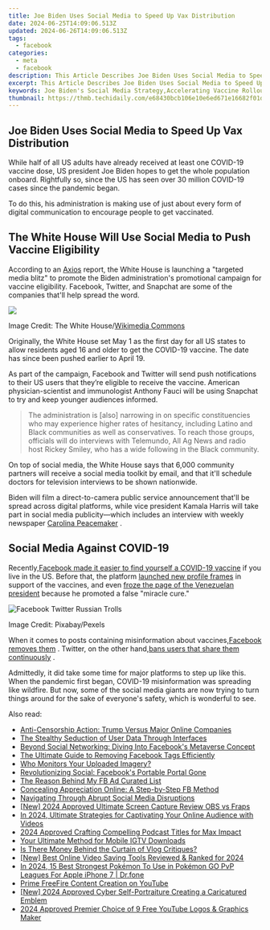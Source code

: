 ```yaml
---
title: Joe Biden Uses Social Media to Speed Up Vax Distribution
date: 2024-06-25T14:09:06.513Z
updated: 2024-06-26T14:09:06.513Z
tags:
  - facebook
categories:
  - meta
  - facebook
description: This Article Describes Joe Biden Uses Social Media to Speed Up Vax Distribution
excerpt: This Article Describes Joe Biden Uses Social Media to Speed Up Vax Distribution
keywords: Joe Biden's Social Media Strategy,Accelerating Vaccine Rollout with President Biden on Twitter,Leveraging Social Networks for Improved US Vaccine Distribution,Joe Biden Employs Social Platforms to Enhance Vax Availability,Biden Administration's Social Media Approach to COVID-19 Vaccines,Digital Communication by President Biden Boosting Vaccine Accessibility,US Presidential Use of Twitter for Faster COVID-19 Vaccination Distribution
thumbnail: https://thmb.techidaily.com/e68430bcb106e10e6ed671e16682f01d022f0799c626556c343ddc595fa9cde5.jpg
---
```


## Joe Biden Uses Social Media to Speed Up Vax Distribution

 While half of all US adults have already received at least one COVID-19 vaccine dose, US president Joe Biden hopes to get the whole population onboard. Rightfully so, since the US has seen over 30 million COVID-19 cases since the pandemic began.

 To do this, his administration is making use of just about every form of digital communication to encourage people to get vaccinated.

## The White House Will Use Social Media to Push Vaccine Eligibility

 According to an [Axios](https://www.axios.com/biden-vaccine-eligibility-push-e438587b-9b34-4b75-9132-7395c2768ed7.html) report, the White House is launching a "targeted media blitz" to promote the Biden administration's promotional campaign for vaccine eligibility. Facebook, Twitter, and Snapchat are some of the companies that'll help spread the word.

![](https://static1.makeuseofimages.com/wordpress/wp-content/uploads/2021/04/biden-and-us-flag.png)

 Image Credit: The White House/[Wikimedia Commons](https://commons.wikimedia.org/wiki/File:President%5Fof%5Fthe%5FUnited%5FStates%5FJoe%5FBiden%5F%282021%29.jpg)

 Originally, the White House set May 1 as the first day for all US states to allow residents aged 16 and older to get the COVID-19 vaccine. The date has since been pushed earlier to April 19.

 As part of the campaign, Facebook and Twitter will send push notifications to their US users that they’re eligible to receive the vaccine. American physician-scientist and immunologist Anthony Fauci will be using Snapchat to try and keep younger audiences informed.

> The administration is \[also\] narrowing in on specific constituencies who may experience higher rates of hesitancy, including Latino and Black communities as well as conservatives. To reach those groups, officials will do interviews with Telemundo, All Ag News and radio host Rickey Smiley, who has a wide following in the Black community.

 On top of social media, the White House says that 6,000 community partners will receive a social media toolkit by email, and that it'll schedule doctors for television interviews to be shown nationwide.

 Biden will film a direct-to-camera public service announcement that'll be spread across digital platforms, while vice president Kamala Harris will take part in social media publicity—which includes an interview with weekly newspaper [Carolina Peacemaker](http://www.peacemakeronline.com/) .

## Social Media Against COVID-19

 Recently,[Facebook made it easier to find yourself a COVID-19 vaccine](https://www.makeuseof.com/facebook-makes-easier-find-covid-19-vaccine/) if you live in the US. Before that, the platform [launched new profile frames](https://www.makeuseof.com/facebooks-latest-profile-frames-encourage-friends-get-covid-19-vaccines/) in support of the vaccines, and even [froze the page of the Venezuelan president](https://www.makeuseof.com/facebook-freezes-president-maduro-page-fake-covid-cure/) because he promoted a false "miracle cure."

![Facebook Twitter Russian Trolls](https://static1.makeuseofimages.com/wordpress/wp-content/uploads/2020/09/facebook-twitter-russian-trolls.jpg)

 Image Credit: Pixabay/Pexels

 When it comes to posts containing misinformation about vaccines,[Facebook removes them](https://www.makeuseof.com/facebook-wont-tolerate-covid19-vaccine-misinformation/) . Twitter, on the other hand,[bans users that share them continuously](https://www.makeuseof.com/twitter-ban-users-continuously-post-covid19-misinformation/) .

 Admittedly, it did take some time for major platforms to step up like this. When the pandemic first began, COVID-19 misinformation was spreading like wildfire. But now, some of the social media giants are now trying to turn things around for the sake of everyone's safety, which is wonderful to see.


<ins class="adsbygoogle"
     style="display:block"
     data-ad-format="autorelaxed"
     data-ad-client="ca-pub-7571918770474297"
     data-ad-slot="1223367746"></ins>



<ins class="adsbygoogle"
     style="display:block"
     data-ad-client="ca-pub-7571918770474297"
     data-ad-slot="8358498916"
     data-ad-format="auto"
     data-full-width-responsive="true"></ins>

<span class="atpl-alsoreadstyle">Also read:</span>
<div><ul>
<li><a href="https://facebook.techidaily.com/anti-censorship-action-trump-versus-major-online-companies/"><u>Anti-Censorship Action: Trump Versus Major Online Companies</u></a></li>
<li><a href="https://facebook.techidaily.com/the-stealthy-seduction-of-user-data-through-interfaces/"><u>The Stealthy Seduction of User Data Through Interfaces</u></a></li>
<li><a href="https://facebook.techidaily.com/beyond-social-networking-diving-into-facebooks-metaverse-concept/"><u>Beyond Social Networking: Diving Into Facebook's Metaverse Concept</u></a></li>
<li><a href="https://facebook.techidaily.com/the-ultimate-guide-to-removing-facebook-tags-efficiently/"><u>The Ultimate Guide to Removing Facebook Tags Efficiently</u></a></li>
<li><a href="https://facebook.techidaily.com/who-monitors-your-uploaded-imagery/"><u>Who Monitors Your Uploaded Imagery?</u></a></li>
<li><a href="https://facebook.techidaily.com/revolutionizing-social-facebooks-portable-portal-gone/"><u>Revolutionizing Social: Facebook's Portable Portal Gone</u></a></li>
<li><a href="https://facebook.techidaily.com/the-reason-behind-my-fb-ad-curated-list/"><u>The Reason Behind My FB Ad Curated List</u></a></li>
<li><a href="https://facebook.techidaily.com/concealing-appreciation-online-a-step-by-step-fb-method/"><u>Concealing Appreciation Online: A Step-by-Step FB Method</u></a></li>
<li><a href="https://facebook.techidaily.com/navigating-through-abrupt-social-media-disruptions/"><u>Navigating Through Abrupt Social Media Disruptions</u></a></li>
<li><a href="https://screen-mirroring-recording.techidaily.com/new-2024-approved-ultimate-screen-capture-review-obs-vs-fraps/"><u>[New] 2024 Approved  Ultimate Screen Capture Review  OBS vs Fraps</u></a></li>
<li><a href="https://digital-screen-recording.techidaily.com/in-2024-ultimate-strategies-for-captivating-your-online-audience-with-videos/"><u>In 2024, Ultimate Strategies for Captivating Your Online Audience with Videos</u></a></li>
<li><a href="https://extra-lessons.techidaily.com/2024-approved-crafting-compelling-podcast-titles-for-max-impact/"><u>2024 Approved  Crafting Compelling Podcast Titles for Max Impact</u></a></li>
<li><a href="https://instagram-videos.techidaily.com/your-ultimate-method-for-mobile-igtv-downloads/"><u>Your Ultimate Method for Mobile IGTV Downloads</u></a></li>
<li><a href="https://extra-information.techidaily.com/is-there-money-behind-the-curtain-of-vlog-critiques/"><u>Is There Money Behind the Curtain of Vlog Critiques?</u></a></li>
<li><a href="https://visual-screen-recording.techidaily.com/new-best-online-video-saving-tools-reviewed-and-ranked-for-2024/"><u>[New] Best Online Video Saving Tools Reviewed & Ranked for 2024</u></a></li>
<li><a href="https://ios-pokemon-go.techidaily.com/in-2024-15-best-strongest-pokemon-to-use-in-pokemon-go-pvp-leagues-for-apple-iphone-7-drfone-by-drfone-virtual-ios/"><u>In 2024, 15 Best Strongest Pokémon To Use in Pokémon GO PvP Leagues For Apple iPhone 7 | Dr.fone</u></a></li>
<li><a href="https://youtube-videos.techidaily.com/prime-freefire-content-creation-on-youtube/"><u>Prime FreeFire Content Creation on YouTube</u></a></li>
<li><a href="https://facebook-clips.techidaily.com/new-2024-approved-cyber-self-portraiture-creating-a-caricatured-emblem/"><u>[New] 2024 Approved  Cyber Self-Portraiture  Creating a Caricatured Emblem</u></a></li>
<li><a href="https://youtube-help.techidaily.com/2024-approved-premier-choice-of-9-free-youtube-logos-and-graphics-maker/"><u>2024 Approved  Premier Choice of 9 Free YouTube Logos & Graphics Maker</u></a></li>
</ul></div>
